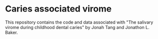 # Caries associated virome

This repository contains the code and data associated with "The salivary virome during childhood dental caries" by Jonah Tang and Jonathon L. Baker. 
